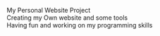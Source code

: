My Personal Website Project <br>
Creating my Own website and some tools <br> 
Having fun and working on my programming skills 
